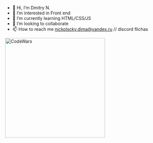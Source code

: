 - 👋 Hi, I’m Dmitry N.
- 👀 I’m interested in Front end 
- 🌱 I’m currently learning HTML/CSS/JS
- 💞️ I’m looking to collaborate
- 📫 How to reach me nickolscky.dima@yandex.ru // discord flichas

[<img align="left" alt="CodeWars" width="320px" src="https://www.codewars.com/users/AprilEU/badges/large" />](https://www.codewars.com/users/AprilEU)
<!---
Dmitry is a ✨ special ✨ repository because its `README.md` (this file) appears on your GitHub profile.
You can click the Preview link to take a look at your changes.
--->

